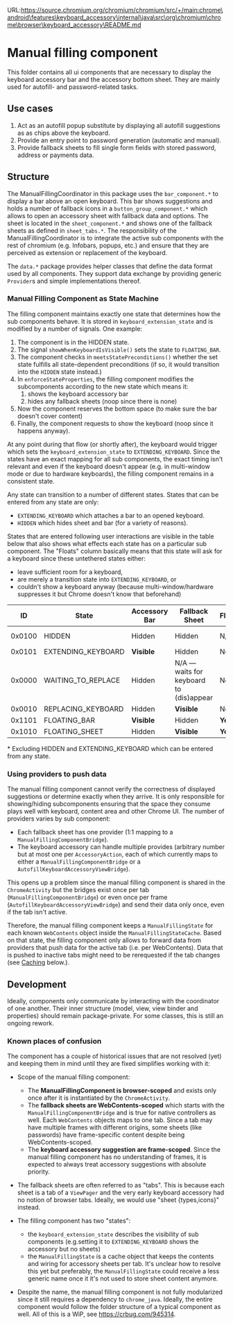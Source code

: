 URL:https://source.chromium.org/chromium/chromium/src/+/main:chrome\android\features\keyboard_accessory\internal\java\src\org\chromium\chrome\browser\keyboard_accessory\README.md
# Manual filling component

This folder contains all ui components that are necessary to display the
keyboard accessory bar and the accessory bottom sheet. They are mainly used
for autofill- and password-related tasks.

## Use cases

1. Act as an autofill popup substitute by displaying all autofill suggestions as
   as chips above the keyboard.
2. Provide an entry point to password generation (automatic and manual).
3. Provide fallback sheets to fill single form fields with stored password,
   address or payments data.

## Structure

The ManualFillingCoordinator in this package uses the `bar_component.*` to
display a bar above an open keyboard. This bar shows suggestions and holds a
number of fallback icons in a `button_group_component.*` which allows to open an
accessory sheet with fallback data and options.
The sheet is located in the `sheet_component.*` and shows one of the fallback
sheets as defined in `sheet_tabs.*`.
The responsibility of the ManualFillingCoordinator is to integrate the active
sub components with the rest of chromium (e.g. Infobars, popups, etc.) and
ensure that they are perceived as extension or replacement of the keyboard.

The `data.*` package provides helper classes that define the data format used by
all components. They support data exchange by providing generic `Provider`s and
simple implementations thereof.

### Manual Filling Component as State Machine

The filling component maintains exactly one state that determines how the sub
components behave. It is stored in `keyboard_extension_state` and is modified by
a number of signals. One example:

1. The component is in the HIDDEN state.
1. The signal `showWhenKeyboardIsVisible()` sets the state to `FLOATING_BAR`.
1. The component checks in `meetsStatePreconditions()` whether the set state
   fulfills all state-dependent preconditions (if so, it would transition into
   the `HIDDEN` state instead.)
1. In `enforceStateProperties`, the filling component modifies the subcomponents
   according to the new state which means it:
   1. shows the keyboard accessory bar
   1. hides any fallback sheets (noop since there is none)
1. Now the component reserves the bottom space (to make sure the bar doesn't
   cover content)
1. Finally, the component requests to show the keyboard (noop since it happens
   anyway).

At any point during that flow (or shortly after), the keyboard would trigger
which sets the `keyboard_extension_state` to `EXTENDING_KEYBOARD`. Since the
states have an exact mapping for all sub components, the exact timing isn't
relevant and even if the keyboard doesn't appear (e.g. in multi-window mode or
due to hardware keyboards), the filling component remains in a consistent state.

Any state can transition to a number of different states. States that can be
entered from any state are only:

* `EXTENDING_KEYBOARD` which attaches a bar to an opened keyboard.
* `HIDDEN` which hides sheet and bar (for a variety of reasons).

States that are entered following user interactions are visible in the table
below that also shows what effects each state has on a particular sub component.
The "Floats" column basically means that this state will ask for a keyboard
since these untethered states either:

* leave sufficient room for a keyboard,
* are merely a transition state into `EXTENDING_KEYBOARD`, or
* couldn't show a keyboard anyway (because multi-window/hardware suppresses it
  but Chrome doesn't know that beforehand)

|   ID   | State                 | Accessory Bar            | Fallback Sheet                          | Floats  | Transition into*
|--------|-----------------------|--------------------------|-----------------------------------------|---------|-
| 0x0100 | HIDDEN                | Hidden                   | Hidden                                  | N/A     | FLOATING_BAR, REPLACING_KEYBOARD
| 0x0101 | EXTENDING_KEYBOARD    | **Visible**              | Hidden                                  | No      | WAITING_TO_REPLACE
| 0x0000 | WAITING_TO_REPLACE    | Hidden                   | N/A — waits for keyboard to (dis)appear | No      | REPLACING_KEYBOARD
| 0x0010 | REPLACING_KEYBOARD    | Hidden                   | **Visible**                             | No      | FLOATING_SHEET
| 0x1101 | FLOATING_BAR          | **Visible**              | Hidden                                  | **Yes** | FLOATING_SHEET
| 0x1010 | FLOATING_SHEET        | Hidden                   | **Visible**                             | **Yes** | FLOATING_BAR

\* Excluding HIDDEN and EXTENDING_KEYBOARD which can be entered from any state.

### Using providers to push data

The manual filling component cannot verify the correctness of displayed
suggestions or determine exactly when they arrive. It is only responsible for
showing/hiding subcomponents ensuring that the space they consume plays well
with keyboard, content area and other Chrome UI.
The number of providers varies by sub component:

* Each fallback sheet has one provider (1:1 mapping to a
  `ManualFillingComponentBridge`).
* The keyboard accessory can handle multiple provides (arbitrary number but
  at most one per `AccessoryAction`, each of which currently maps to either a
  `ManualFillingComponentBridge` or a `AutofillKeyboardAccessoryViewBridge`).

This opens up a problem since the manual filling component is shared in the
`ChromeActivity` but the bridges exist once per tab
(`ManualFillingComponentBridge`) or even once per frame
(`AutofillKeyboardAccessoryViewBridge`) and send their data only once, even if
the tab isn't active.

Therefore, the manual filling component keeps a `ManualFillingState` for each
known `WebContents` object inside the `ManualFillingStateCache`. Based on that
state, the filling component only allows to forward data from providers that
push data for the active tab (i.e. per WebContents).
Data that is pushed to inactive tabs might need to be rerequested if the tab
changes (see [Caching](#caching) below.).

## Development

Ideally, components only communicate by interacting with the coordinator of one
another. Their inner structure (model, view, view binder and properties) should
remain package-private. For some classes, this is still an ongoing rework.

### Known places of confusion

The component has a couple of historical issues that are not resolved (yet) and
keeping them in mind until they are fixed simplifies working with it:

* Scope of the manual filling component:
    * The **ManualFillingComponent is browser-scoped** and exists only once
      after it is instantiated by the `ChromeActivity`.
    * The **fallback sheets are WebContents-scoped** which starts with the
      `ManualFillingComponentBridge` and is true for native controllers as well.
      Each `WebContents` objects maps to one tab. Since a tab may have multiple
      frames with different origins, some sheets (like passwords) have
      frame-specific content despite being WebContents-scoped.
    * The **keyboard accessory suggestion are frame-scoped**. Since the manual
      filling component has no understanding of frames, it is expected to always
      treat accessory suggestions with absolute priority.

* The fallback sheets are often referred to as "tabs". This is because each
  sheet is a tab of a `ViewPager` and the very early keyboard accessory had no
  notion of browser tabs. Ideally, we would use "sheet {types,icons}" instead.

* The filling component has two "states":
    * the `keyboard_extension_state` describes the visibility of sub components
      (e.g.setting it to `EXTENDING_KEYBOARD` shows the accessory but no sheets)
    * the `ManualFillingState` is a cache object that keeps the contents and
      wiring for accessory sheets per tab.
  It's unclear how to resolve this yet but preferably, the `ManualFillingState`
  could receive a less generic name once it it's not used to store sheet content
  anymore.

* Despite the name, the manual filling component is not fully modularized since
  it still requires a dependency to `chrome_java`. Ideally, the entire component
  would follow the folder structure of a typical component as well. All of this
  is a WiP, see https://crbug.com/945314.
